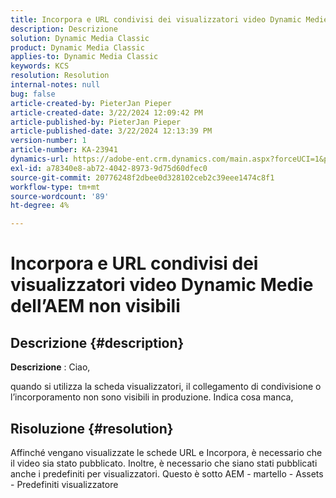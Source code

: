 ```yaml
---
title: Incorpora e URL condivisi dei visualizzatori video Dynamic Medie dell’AEM non visibili
description: Descrizione
solution: Dynamic Media Classic
product: Dynamic Media Classic
applies-to: Dynamic Media Classic
keywords: KCS
resolution: Resolution
internal-notes: null
bug: false
article-created-by: PieterJan Pieper
article-created-date: 3/22/2024 12:09:42 PM
article-published-by: PieterJan Pieper
article-published-date: 3/22/2024 12:13:39 PM
version-number: 1
article-number: KA-23941
dynamics-url: https://adobe-ent.crm.dynamics.com/main.aspx?forceUCI=1&pagetype=entityrecord&etn=knowledgearticle&id=c851a20d-45e8-ee11-904d-6045bd006295
exl-id: a78340e8-ab72-4042-8973-9d75d60dfec0
source-git-commit: 20776248f2dbee0d328102ceb2c39eee1474c8f1
workflow-type: tm+mt
source-wordcount: '89'
ht-degree: 4%

---
```


# Incorpora e URL condivisi dei visualizzatori video Dynamic Medie dell’AEM non visibili

## Descrizione {#description}


<b>Descrizione</b> : Ciao,

quando si utilizza la scheda visualizzatori, il collegamento di condivisione o l’incorporamento non sono visibili in produzione. Indica cosa manca,


## Risoluzione {#resolution}


Affinché vengano visualizzate le schede URL e Incorpora, è necessario che il video sia stato pubblicato. Inoltre, è necessario che siano stati pubblicati anche i predefiniti per visualizzatori. Questo è sotto AEM - martello - Assets - Predefiniti visualizzatore
